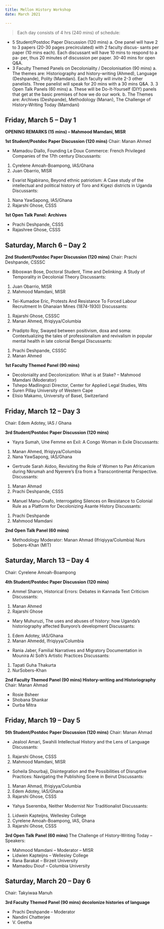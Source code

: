 ```yaml
---
title: Mellon History Workshop
date: March 2021

---
```

>Each day consists of 4 hrs (240 mins) of schedule:
* 5 Student/Postdoc Paper Discussion (120 mins)
a. One panel will have 2 to 3 papers (20-30 pages precirculated) with 2 faculty discus- sants per paper (10 mins each). Each discussant will have 10 mins to respond to a pa- per, thus 20 minutes of discussion per paper. 30-40 mins for open Q&A.
* 3 Faculty Themed Panels on Decoloniality / Decolonisation (90 mins)
a. The themes are: Historiography and history-writing (Ahmed), Language (Deshpande),
Polity (Mamdani). Each faculty will invite 2-3 other panelists. Three panelist will speak
for 20 mins with a 30 mins Q&A. 3. 3 Open Talk Panels (60 mins)
a. These will be Do-It-Yourself (DIY) panels that get at the basic premises of how we do our work.
b. The Themes are: Archives (Deshpande), Methodology (Manan), The Challenge of History-Writing Today (Mamdani)

## Friday, March 5 – Day 1

**OPENING REMARKS (15 mins) – Mahmood Mamdani, MISR**

**1st Student/Postdoc Paper Discussion (120 mins)**
Chair: Manan Ahmed

- Mamadou Diallo, Founding Le Doux Commerce: French Privileged Companies of the 17th century
Discussants:
1. Cyrelene Amoah-Boampong, IAS/Ghana
2. Juan Obarrio, MISR

- Evarist Ngabirano, Beyond ethnic patriotism: A Case study of the intellectual and political history of Toro and Kigezi districts in Uganda
Discussants:
1. Nana YawSapong, IAS/Ghana
2. Rajarshi Ghose, CSSS

**1st Open Talk Panel: Archives**
* Prachi Deshpande, CSSS
* Rajashree Ghose, CSSS

## Saturday, March 6 – Day 2

**2nd Student/Postdoc Paper Discussion (120 mins)**
Chair: Prachi Deshpande, CSSSC

- Biboswan Bose, Doctoral Student, Time and Delinking: A Study of Temporality in Decolonial Theory
Discussants:
1. Juan Obarrio, MISR
2. Mahmood Mamdani, MISR

- Tei-Kumadoe Eric, Protests And Resistance To Forced Labour Recruitment In Ghanaian Mines (1874-1930)
Discussants:
1. Rajarshi Ghose, CSSSC
2. Manan Ahmed, Ifriqiyya/Columbia

- Pradipto Roy, Swayed between positivism, doxa and soma: Contextualizing the tales of professionalism and revivalism in popular mental health in late colonial Bengal
Discussants:
1. Prachi Deshpande, CSSSC
2. Manan Ahmed

**1st Faculty Themed Panel (90 mins)**

- Decoloniality and Decolonization: What is at Stake? –
Mahmood Mamdani (Moderator)
- Tshepo Madlingozi
Director, Center for Applied Legal Studies, Wits
- Suren Pillay
University of Western Cape
- Elisio Makamo, University of Basel, Switzerland

## Friday, March 12 – Day 3
Chair: Edem Adotey, IAS / Ghana

**3rd Student/Postdoc Paper Discussion (120 mins)**

- Yayra Sumah, Une Femme en Exil: A Congo Woman in Exile
Discussants:
1. Manan Ahmed, Ifriqiyya/Columbia
2. Nana YawSapong, IAS/Ghana

- Gertrude Sarah Aidoo, Revisiting the Role of Women to Pan Africanism during Nkrumah and Nyerere’s Era from a Transcontinental Perspective.
Discussants:
1. Manan Ahmad
2. Prachi Deshpande, CSSS

- Manuel Manu-Osafo, Interrogating Silences on Resistance to Colonial Rule as a Platform for Decolonizing Asante History
Discussants:
1. Prachi Deshpande
2. Mahmood Mamdani

**2nd Open Talk Panel (60 mins)**
- Methodology
Moderator:
Manan Ahmad (Ifriqiyya/Columbia)
Nurs Sobers-Khan (MIT)


## Saturday, March 13 – Day 4
Chair: Cyrelene Amoah-Boampong

**4th Student/Postdoc Paper Discussion (120 mins)**

- Ammel Sharon, Historical Errors: Debates in Kannada Text Criticism
Discussants:
1. Manan Ahmed
2. Rajarshi Ghose

- Mary Muhuruzi, The uses and abuses of history: how Uganda’s historiography affected Bunyoro’s development
Discussants:
1. Edem Adotey, IAS/Ghana
2. Manan Ahmedd, Ifriqiyya/Columbia

- Rania Jaber, Familial Narratives and Migratory Documentation in Mounira Al Solh’s Artistic Practices
Discussants:
1. Tapati Guha Thakurta
2. NurSobers-Khan

**2nd Faculty Themed Panel (90 mins) History-writing and Historiography**
Chair: Manan Ahmad
- Rosie Bsheer
- Shobana Shankar
- Durba Mitra

## Friday, March 19 – Day 5

**5th Student/Postdoc Paper Discussion (120 mins)**
Chair: Manan Ahmad

- Jealool Amari, Swahili Intellectual History and the Lens of Language
Discussants:
1. Rajarshi Ghose, CSSS
2. Mahmood Mamdani, MISR

- Soheila Shourbaji, Disintegration and the Possibilities of Disruptive Practices: Navigating the Publishing Scene in Beirut
Discussants:
1. Manan Ahmad, Ifriqiyya/Columbia
2. Edem Adotey, IAS/Ghana
3. Rajarshi Ghose, CSSS

- Yahya Sseremba, Neither Modernist Nor Traditionalist
Discussants:
1. Lidwein Kapteijns, Wellesley College
2. Cyrelene Amoah-Boampong, IAS, Ghana
3. Rajarshi Ghose, CSSS

**3rd Open Talk Panel (60 mins)**
The Challenge of History-Writing Today –
Speakers:
- Mahmood Mamdani – Moderator – MISR
- Lidwien Kapteijns – Wellesley College
- Rana Barakat – Birzeit University
- Mamadou Diouf – Columbia University

## Saturday, March 20 – Day 6
Chair: Takyiwaa Manuh

**3rd Faculty Themed Panel (90 mins) decolonize histories of language**
- Prachi Deshpande – Moderator
- Nandini Chatterjee
- V. Geetha 
